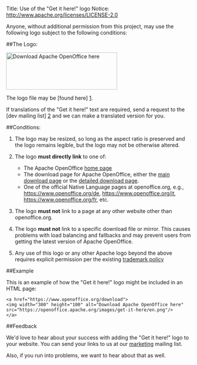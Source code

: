 Title:     Use of the "Get it here!" logo
Notice: http://www.apache.org/licenses/LICENSE-2.0

Anyone, without additional permission from this project, may use the
following logo subject to the following conditions:

##The Logo:

<p> 
<a href="https://download.openoffice.org/">
<img width="300" height="100" alt="Download Apache OpenOffice here" 
src="https://openoffice.apache.org/images/get-it-here/en.png"/>
</a>
</p>

The logo file may be [found here] [1].

If translations of the "Get it here!" text are required, send a request to the 
[dev mailing list] [2] and we can make a translated version for you.

##Conditions:

1. The logo may be resized, so long as the aspect ratio is preserved and the logo
remains legible, but the logo may not be otherwise altered.

1. The logo **must directly link** to one of:

    * The Apache OpenOffice [home page][3]
    * The download page for Apache OpenOffice, either the [main download page][4] or
    the [detailed download page][5].
    * One of the official Native Language pages at openoffice.org, e.g., 
    https://www.openoffice.org/de, https://www.openoffice.org/it, https://www.openoffice.org/fr, etc.

1. The logo **must not** link to a page at any other website other than openoffice.org.

1. The logo **must not** link to a specific download file or mirror.  This
causes problems with load balancing and fallbacks and may prevent
users from getting the latest version of Apache OpenOffice.  

1. Any use of this logo or any other Apache logo beyond the above 
requires explicit permission per the existing [trademark policy][6]

##Example

This is an example of how the "Get it here!" logo might be included in an
HTML page:

    <a href="https://www.openoffice.org/download">
    <img width="300" height="100" alt="Download Apache OpenOffice here" 
    src="https://openoffice.apache.org/images/get-it-here/en.png"/>
    </a>

##Feedback

We'd love to hear about your success with adding the "Get it here!" logo to your 
website.  You can send your links to us at our [marketing][7] mailing list.

Also, if you run into problems, we want to hear about that as well.


[1]: https://openoffice.apache.org/images/get-it-here/en.png
[2]: https://openoffice.apache.org/mailing-lists.html#development-mailing-list-public
[3]: https://www.openoffice.org
[4]: https://www.openoffice.org/download
[5]: https://www.openoffice.org/download/other.html
[6]: https://openoffice.apache.org/trademarks.html
[7]: mailto:marketing@openoffice.apache.org
